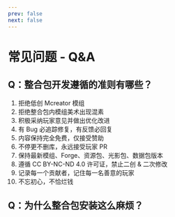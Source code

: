 ```yaml
---
prev: false
next: false
---
```


# 常见问题 - Q&A

## Q：整合包开发遵循的准则有哪些？

1. 拒绝低创 Mcreator 模组
2. 拒绝整合包内模组美术出现混素
3. 积极采纳玩家意见并做出优化改进
4. 有 Bug 必追踪修复，有反馈必回复
5. 内容保持完全免费，仅接受赞助
6. 不停更不删库，永远接受玩家 PR
7. 保持最新模组、Forge、资源包、光影包、数据包版本
8. 遵循 CC BY-NC-ND 4.0 许可证，禁止二创 & 二次修改
9. 记录每一个贡献者，记住每一名善意的玩家
10. 不忘初心，不恰烂钱

## Q：为什么整合包安装这么麻烦？

